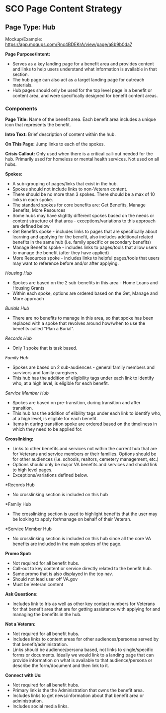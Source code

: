 # SCO Page Content Strategy


## Page Type:  Hub

Mockup/Example: https://app.moqups.com/Rnc4BDEKrA/view/page/a8b9b0da7

**Page Purpose/Intent:**
- Serves as a key landing page for a benefit area and provides content and links to help users understand what information is available in that section.  
- The hub page can also act as a target landing page for outreach materials. 
- Hub pages should only be used for the top level page in a benefit or content area, and were specifically designed for benefit content areas.  

### Components

**Page Title:**
Name of the benefit area. Each benefit area includes a unique icon that represents the benefit.  

**Intro Text:**
Brief description of content within the hub.

**On This Page:**
Jump links to each of the spokes. 

**Crisis Callout:**
Only used when there is a critical call-out needed for the hub.  Primarily used for homeless or mental health services. Not used on all hubs. 

**Spokes:**
- A sub-grouping of pages/links that exist in the hub.  
- Spokes should not include links to non-Veteran content. 
- There should be no more than 3 spokes.    There should be a max of 10 links in each spoke.  
- The standard spokes for core benefits are:  Get Benefits, Manage Benefits, More Resources
- Some hubs may have slightly different spokes based on the needs or content structure of that area - exceptions/variations to this approach are defined below
 - Get Benefits spoke - includes links to pages that are specifically about learning and applying for the benefit, also includes additional related benefits in the same hub (i.e. family specific or secondary benefits)
  - Manage Benefits spoke - includes links to pages/tools that allow users to manage the benefit (after they have applied)
  - More Resources spoke - includes links to helpful pages/tools that users may want to reference before and/or after applying. 

*Housing Hub*
- Spokes are based on the 2 sub-benefits in this area - Home Loans and Housing Grants
- Within each spoke, options are ordered based on the Get, Manage and More approach

*Burials Hub*
- There are no benefits to manage in this area, so that spoke has been replaced with a spoke that revolves around how/when to use the benefits called "Plan a Burial".

*Records Hub*
- Only 1 spoke that is task based. 

*Family Hub*
- Spokes are based on 2 sub-audiences - general family members and survivors and family caregivers.
- This hub has the addition of eligibility tags under each link to identify who, at a high level, is eligible for each benefit.

*Service Member Hub*
- Spokes are based on pre-transition, during transition and after transition. 
- This hub has the addition of elibility tags under each link to identify who, at a high level, is eligible for each benefit.
- Items in during transition spoke are ordered based on the timeliness in which they need to be applied for. 


**Crosslinking:**
- Links to other benefits and services not within the current hub that are for Veterans and service members or their families.    Options should be for other audiences (i.e. schools, realtors, cemetery management, etc.)   
- Options should only be major VA benefits and services and should link to high level pages. 
- Exceptions/variations defined below.

*Records Hub
- No crosslinking section is included on this hub

*Family Hub
- The crosslinking section is used to highlight benefits that the user may be looking to apply for/manage on behalf of their Veteran. 

*Service Member Hub
- No crosslinking section is included on this hub since all the core VA benefits are included in the main spokes of the page. 


**Promo Spot:**
- Not required for all benefit hubs.   
- Call-out to key content or service directly related to the benefit hub.  
- Same promo that is also displayed in the top nav.
- Should not lead user off VA.gov
- Must be Veteran content

**Ask Questions:**
- Includes link to Iris as well as other key contact numbers for Veterans for that benefit area that are for getting assistance with applying for and managing the benefits in the hub.

**Not a Veteran:**
- Not required for all benefit hubs.
- Includes links to content areas for other audiences/personas served by that benefit/administration. 
- Links should be audience/persona based, not links to single/specific forms or documents.  Ideally we would link to a landing page that can provide information on what is available to that audience/persona or describe the form/document and then link to it.  

**Connect with Us:**
- Not required for all benefit hubs.  
- Primary link is the the Administration that owns the benefit area.
- Includes links to get news/information about that benefit area or administration.
- Includes social media links.
